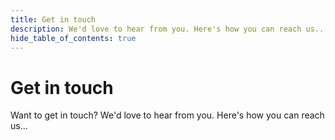 ```yaml
---
title: Get in touch
description: We'd love to hear from you. Here's how you can reach us...
hide_table_of_contents: true
---
```


# Get in touch

Want to get in touch? We'd love to hear from you. Here's how you can reach us...
